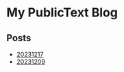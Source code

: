 # My PublicText Blog

## Posts

- [20231217](/blog/2023/12/17/20231217.md)
- [20231209](/blog/2023/12/09/20231209.md)